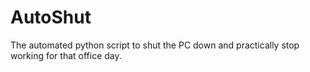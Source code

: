 # AutoShut
The automated python script to shut the PC down and practically stop working for that office day.
